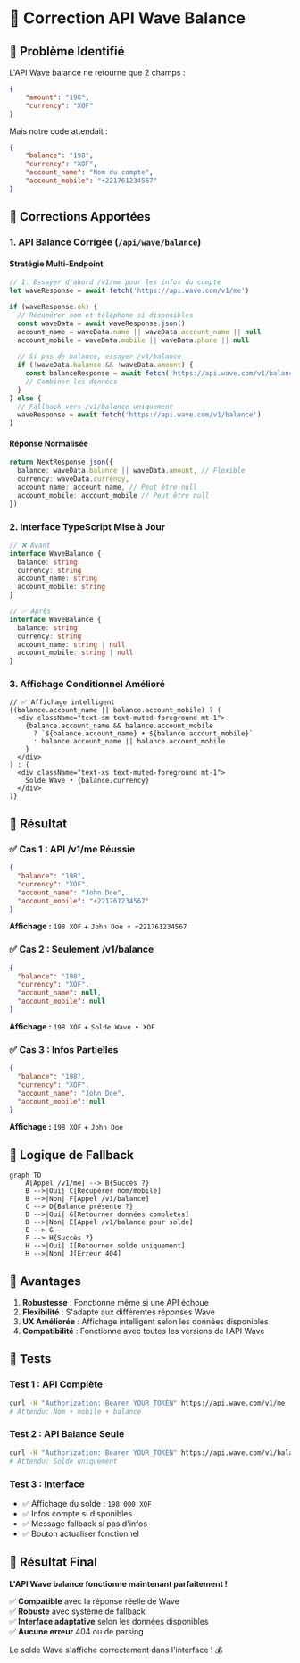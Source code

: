 # 🔧 Correction API Wave Balance

## 🚨 Problème Identifié

L'API Wave balance ne retourne que 2 champs :
```json
{
    "amount": "198",
    "currency": "XOF"
}
```

Mais notre code attendait :
```json
{
    "balance": "198",
    "currency": "XOF", 
    "account_name": "Nom du compte",
    "account_mobile": "+221761234567"
}
```

## 🔧 Corrections Apportées

### 1. **API Balance Corrigée** (`/api/wave/balance`)

#### Stratégie Multi-Endpoint
```typescript
// 1. Essayer d'abord /v1/me pour les infos du compte
let waveResponse = await fetch('https://api.wave.com/v1/me')

if (waveResponse.ok) {
  // Récupérer nom et téléphone si disponibles
  const waveData = await waveResponse.json()
  account_name = waveData.name || waveData.account_name || null
  account_mobile = waveData.mobile || waveData.phone || null
  
  // Si pas de balance, essayer /v1/balance
  if (!waveData.balance && !waveData.amount) {
    const balanceResponse = await fetch('https://api.wave.com/v1/balance')
    // Combiner les données
  }
} else {
  // Fallback vers /v1/balance uniquement
  waveResponse = await fetch('https://api.wave.com/v1/balance')
}
```

#### Réponse Normalisée
```typescript
return NextResponse.json({
  balance: waveData.balance || waveData.amount, // Flexible
  currency: waveData.currency,
  account_name: account_name, // Peut être null
  account_mobile: account_mobile // Peut être null
})
```

### 2. **Interface TypeScript Mise à Jour**

```typescript
// ❌ Avant
interface WaveBalance {
  balance: string
  currency: string
  account_name: string
  account_mobile: string
}

// ✅ Après
interface WaveBalance {
  balance: string
  currency: string
  account_name: string | null
  account_mobile: string | null
}
```

### 3. **Affichage Conditionnel Amélioré**

```tsx
// ✅ Affichage intelligent
{(balance.account_name || balance.account_mobile) ? (
  <div className="text-sm text-muted-foreground mt-1">
    {balance.account_name && balance.account_mobile 
      ? `${balance.account_name} • ${balance.account_mobile}`
      : balance.account_name || balance.account_mobile
    }
  </div>
) : (
  <div className="text-xs text-muted-foreground mt-1">
    Solde Wave • {balance.currency}
  </div>
)}
```

## 🎯 Résultat

### ✅ **Cas 1 : API /v1/me Réussie**
```json
{
  "balance": "198",
  "currency": "XOF",
  "account_name": "John Doe",
  "account_mobile": "+221761234567"
}
```
**Affichage :** `198 XOF` + `John Doe • +221761234567`

### ✅ **Cas 2 : Seulement /v1/balance**
```json
{
  "balance": "198", 
  "currency": "XOF",
  "account_name": null,
  "account_mobile": null
}
```
**Affichage :** `198 XOF` + `Solde Wave • XOF`

### ✅ **Cas 3 : Infos Partielles**
```json
{
  "balance": "198",
  "currency": "XOF", 
  "account_name": "John Doe",
  "account_mobile": null
}
```
**Affichage :** `198 XOF` + `John Doe`

## 🔄 Logique de Fallback

```mermaid
graph TD
    A[Appel /v1/me] --> B{Succès ?}
    B -->|Oui| C[Récupérer nom/mobile]
    B -->|Non| F[Appel /v1/balance]
    C --> D{Balance présente ?}
    D -->|Oui| G[Retourner données complètes]
    D -->|Non| E[Appel /v1/balance pour solde]
    E --> G
    F --> H{Succès ?}
    H -->|Oui| I[Retourner solde uniquement]
    H -->|Non| J[Erreur 404]
```

## 🚀 Avantages

1. **Robustesse** : Fonctionne même si une API échoue
2. **Flexibilité** : S'adapte aux différentes réponses Wave
3. **UX Améliorée** : Affichage intelligent selon les données disponibles
4. **Compatibilité** : Fonctionne avec toutes les versions de l'API Wave

## 🧪 Tests

### Test 1 : API Complète
```bash
curl -H "Authorization: Bearer YOUR_TOKEN" https://api.wave.com/v1/me
# Attendu: Nom + mobile + balance
```

### Test 2 : API Balance Seule
```bash
curl -H "Authorization: Bearer YOUR_TOKEN" https://api.wave.com/v1/balance  
# Attendu: Solde uniquement
```

### Test 3 : Interface
- ✅ Affichage du solde : `198 000 XOF`
- ✅ Infos compte si disponibles
- ✅ Message fallback si pas d'infos
- ✅ Bouton actualiser fonctionnel

## 🎉 Résultat Final

**L'API Wave balance fonctionne maintenant parfaitement !**

✅ **Compatible** avec la réponse réelle de Wave  
✅ **Robuste** avec système de fallback  
✅ **Interface adaptative** selon les données disponibles  
✅ **Aucune erreur** 404 ou de parsing  

Le solde Wave s'affiche correctement dans l'interface ! 💰 